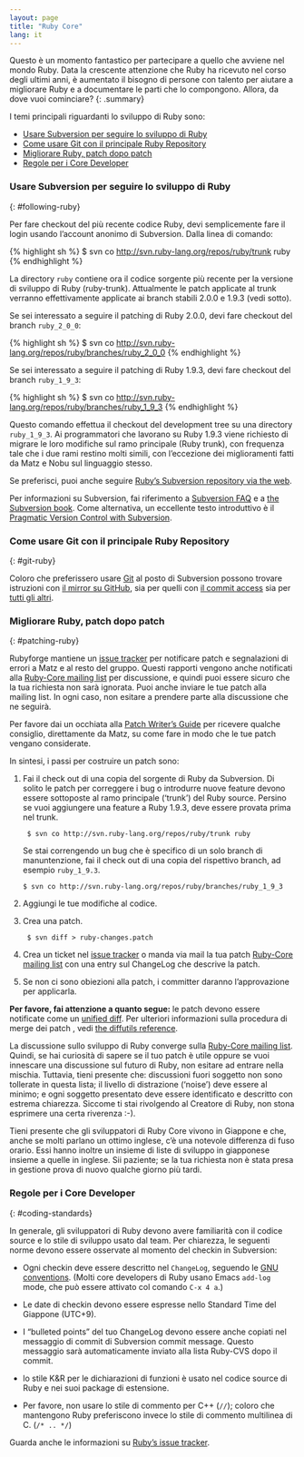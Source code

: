 ```yaml
---
layout: page
title: "Ruby Core"
lang: it
---
```


Questo è un momento fantastico per partecipare a quello che avviene nel
mondo Ruby. Data la crescente attenzione che Ruby ha ricevuto nel corso 
degli ultimi anni, è aumentato il bisogno di persone con talento per 
aiutare a migliorare Ruby e a documentare le parti che lo compongono.
Allora, da dove vuoi cominciare?
{: .summary}

I temi principali riguardanti lo sviluppo di Ruby sono:

* [Usare Subversion per seguire lo sviluppo di Ruby](#following-ruby)
* [Come usare Git con il principale Ruby Repository](#git-ruby)
* [Migliorare Ruby, patch dopo patch](#patching-ruby)
* [Regole per i Core Developer](#coding-standards)

### Usare Subversion per seguire lo sviluppo di Ruby
{: #following-ruby}

Per fare checkout del più recente codice Ruby, devi semplicemente fare
il login usando l’account anonimo di Subversion. Dalla linea di comando:

{% highlight sh %}
$ svn co http://svn.ruby-lang.org/repos/ruby/trunk ruby
{% endhighlight %}

La directory `ruby` contiene ora il codice sorgente più recente per la 
versione di sviluppo di Ruby (ruby-trunk). Attualmente le patch 
applicate al trunk verranno effettivamente applicate ai branch
stabili 2.0.0 e 1.9.3 (vedi sotto).

Se sei interessato a seguire il patching di Ruby 2.0.0, devi fare checkout
del branch `ruby_2_0_0`\:

{% highlight sh %}
$ svn co http://svn.ruby-lang.org/repos/ruby/branches/ruby_2_0_0
{% endhighlight %}

Se sei interessato a seguire il patching di Ruby 1.9.3, devi fare checkout
del branch `ruby_1_9_3`\:

{% highlight sh %}
$ svn co http://svn.ruby-lang.org/repos/ruby/branches/ruby_1_9_3
{% endhighlight %}

Questo comando effettua il checkout del development tree su una
directory `ruby_1_9_3`. Ai programmatori che lavorano su Ruby 1.9.3 viene
richiesto di migrare le loro modifiche sul ramo principale (Ruby trunk),
con frequenza tale che i due rami restino molti simili, con l’eccezione
dei miglioramenti fatti da Matz e Nobu sul linguaggio stesso.

Se preferisci, puoi anche seguire [Ruby’s Subversion repository via the web][2].

Per informazioni su Subversion, fai riferimento a [Subversion FAQ][3] e
a [the Subversion book][4]. Come alternativa, un eccellente testo
introduttivo è il [Pragmatic Version Control with Subversion][5].

### Come usare Git con il principale Ruby Repository
{: #git-ruby}

Coloro che preferissero usare [Git][6] al posto di Subversion possono 
trovare istruzioni con [il mirror su GitHub][7], sia per quelli con
[il commit access][8] sia per [tutti gli altri][9].

### Migliorare Ruby, patch dopo patch
{: #patching-ruby}

Rubyforge mantiene un [issue tracker][10] per notificare patch e
segnalazioni di errori a Matz e al resto del gruppo. Questi rapporti
vengono anche notificati alla [Ruby-Core mailing list](/it/community/mailing-lists/)
per discussione, e quindi puoi essere sicuro che la tua richiesta non sarà ignorata.
Puoi anche inviare le tue patch alla mailing list. In ogni caso, non 
esitare a prendere parte alla discussione che ne seguirà.

Per favore dai un occhiata alla [Patch Writer’s Guide][11] per ricevere qualche consiglio,
direttamente da Matz, su come fare in modo che le tue patch vengano considerate.

In sintesi, i passi per costruire un patch sono:

1.  Fai il check out di una copia del sorgente di Ruby da Subversion.
    Di solito le patch per correggere i bug o introdurre nuove feature
    devono essere sottoposte al ramo principale (‘trunk’) del Ruby source.
    Persino se vuoi aggiungere una feature a Ruby 1.9.3, deve essere 
    provata prima nel trunk.

         $ svn co http://svn.ruby-lang.org/repos/ruby/trunk ruby
         
    Se stai correngendo un bug che è specifico di un solo branch 
    di manuntenzione, fai il check out di una copia del rispettivo
    branch, ad esempio `ruby_1_9.3`.
    
        $ svn co http://svn.ruby-lang.org/repos/ruby/branches/ruby_1_9_3

2.  Aggiungi le tue modifiche al codice.
3.  Crea una patch.

         $ svn diff > ruby-changes.patch

4.  Crea un ticket nel [issue tracker][10] o
    manda via mail la tua patch [Ruby-Core mailing
    list](/it/community/mailing-lists/) con una entry sul
    ChangeLog che descrive la patch.
5.  Se non ci sono obiezioni alla patch, i committer daranno
    l’approvazione per applicarla.

**Per favore, fai attenzione a quanto segue:** le patch devono essere
notificate come un [unified diff][12]. Per ulteriori informazioni sulla
procedura di merge dei patch , vedi [the diffutils reference][13].

La discussione sullo sviluppo di Ruby converge sulla [Ruby-Core mailing
list](/it/community/mailing-lists/). Quindi, se hai curiosità
di sapere se il tuo patch è utile oppure se vuoi innescare una
discussione sul futuro di Ruby, non esitare ad entrare nella mischia.
Tuttavia, tieni presente che: discussioni fuori soggetto non sono
tollerate in questa lista; il livello di distrazione (‘noise’) deve
essere al minimo; e ogni soggetto presentato deve essere identificato e
descritto con estrema chiarezza. Siccome ti stai rivolgendo al Creatore
di Ruby, non stona esprimere una certa riverenza :-).

Tieni presente che gli sviluppatori di Ruby Core vivono in Giappone e
che, anche se molti parlano un ottimo inglese, c’è una notevole
differenza di fuso orario. Essi hanno inoltre un insieme di liste di
sviluppo in giapponese insieme a quelle in inglese. Sii paziente; 
se la tua richiesta non è stata presa in gestione prova di nuovo qualche 
giorno più tardi.

### Regole per i Core Developer
{: #coding-standards}

In generale, gli sviluppatori di Ruby devono avere familiarità con il
codice source e lo stile di sviluppo usato dal team. Per chiarezza, le
seguenti norme devono essere osservate al momento del checkin in
Subversion:

* Ogni checkin deve essere descritto nel `ChangeLog`, seguendo le [GNU
  conventions][14]. (Molti core developers di Ruby usano Emacs `add-log`
  mode, che può essere attivato col comando `C-x 4 a`.)

* Le date di checkin devono essere espresse nello Standard Time del
  Giappone (UTC+9).
* I “bulleted points” del tuo ChangeLog devono essere anche copiati nel
  messaggio di commit di Subversion commit message. Questo messaggio
  sarà automaticamente inviato alla lista Ruby-CVS dopo il commit.
* lo stile K&amp;R per le dichiarazioni di funzioni è usato nel codice
  source di Ruby e nei suoi package di estensione.
* Per favore, non usare lo stile di commento per C++ (`//`); coloro che
  mantengono Ruby preferiscono invece lo stile di commento multilinea di
  C. (`/* .. */`)

Guarda anche le informazioni su [Ruby’s issue tracker][10].



[1]: http://subversion.apache.org/
[2]: http://svn.ruby-lang.org/cgi-bin/viewvc.cgi/
[3]: http://subversion.apache.org/faq.html
[4]: http://svnbook.org
[5]: http://www.pragmaticprogrammer.com/titles/svn/
[6]: http://git-scm.com/
[7]: http://github.com/ruby/ruby
[8]: http://wiki.github.com/shyouhei/ruby/committerhowto
[9]: http://wiki.github.com/shyouhei/ruby/noncommitterhowto
[10]: https://bugs.ruby-lang.org/
[11]: http://blade.nagaokaut.ac.jp/cgi-bin/scat.rb/ruby/ruby-core/25139
[12]: http://www.gnu.org/software/diffutils/manual/html_node/Unified-Format.html
[13]: http://www.gnu.org/software/diffutils/manual/html_node/Merging-with-patch.html#Merging%20with%20patch
[14]: http://www.gnu.org/prep/standards/standards.html#Change-Logs

